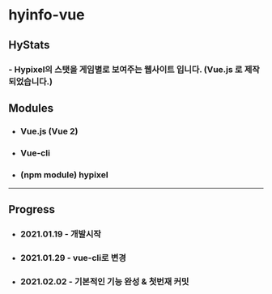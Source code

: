 # hyinfo-vue

## HyStats

###  -  Hypixel의 스탯을 게임별로 보여주는 웹사이트 입니다. (Vue.js 로 제작되었습니다.)

## Modules
 - ### Vue.js (Vue 2)
 - ### Vue-cli
 - ### (npm module) hypixel


---

## Progress
 - ### 2021.01.19 - 개발시작
 - ### 2021.01.29 - vue-cli로 변경
 - ### 2021.02.02 - 기본적인 기능 완성 & 첫번재 커밋
